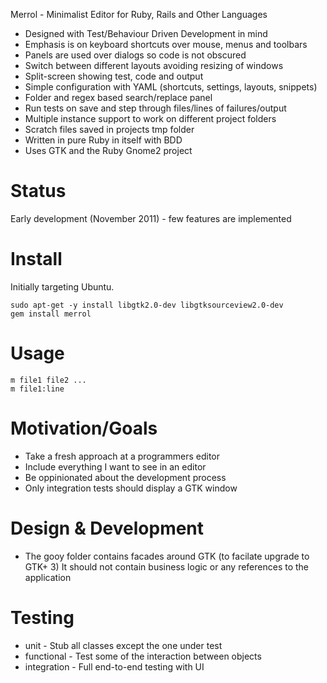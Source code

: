 Merrol - Minimalist Editor for Ruby, Rails and Other Languages

* Designed with Test/Behaviour Driven Development in mind
* Emphasis is on keyboard shortcuts over mouse, menus and toolbars
* Panels are used over dialogs so code is not obscured
* Switch between different layouts avoiding resizing of windows
* Split-screen showing test, code and output
* Simple configuration with YAML (shortcuts, settings, layouts, snippets)
* Folder and regex based search/replace panel
* Run tests on save and step through files/lines of failures/output
* Multiple instance support to work on different project folders
* Scratch files saved in projects tmp folder
* Written in pure Ruby in itself with BDD
* Uses GTK and the Ruby Gnome2 project


Status
===========================================================

Early development (November 2011) - few features are implemented


Install
===========================================================

Initially targeting Ubuntu.

    sudo apt-get -y install libgtk2.0-dev libgtksourceview2.0-dev
    gem install merrol


Usage
===========================================================

    m file1 file2 ...
    m file1:line


Motivation/Goals
===========================================================

* Take a fresh approach at a programmers editor
* Include everything I want to see in an editor
* Be oppinionated about the development process
* Only integration tests should display a GTK window


Design & Development
===========================================================

* The gooy folder contains facades around GTK (to facilate upgrade to GTK+ 3)
  It should not contain business logic or any references to the application


Testing
===========================================================

* unit - Stub all classes except the one under test
* functional - Test some of the interaction between objects
* integration - Full end-to-end testing with UI

